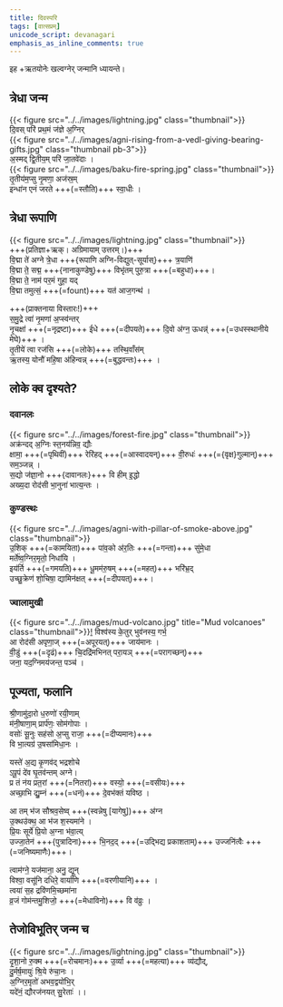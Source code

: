 ```yaml
---    
title: दिवस्परि  
tags: [वात्सप्रम्]
unicode_script: devanagari  
emphasis_as_inline_comments: true
---    
```


इह +ऋतयोनेः खल्वग्नेर् जन्मानि ध्यायन्ते।

## त्रेधा जन्म  

{{< figure src="../../images/lightning.jpg" class="thumbnail">}}  
दि॒वस् परि॑ प्रथ॒मं ज॑ज्ञे अ॒ग्निर्  
{{< figure src="../../images/agni-rising-from-a-vedI-giving-bearing-gifts.jpg" class="thumbnail pb-3">}}  
अ॒स्मद् द्वि॒तीय॒म् परि॑ जा॒तवे॑दाः ।  
{{< figure src="../../images/baku-fire-spring.jpg" class="thumbnail">}}
तृ॒तीय॑म॒प्सु नृ॒मणा॒ अज॑स्र॒म्  
इन्धा॑न एनं जरते +++(=स्तौति)+++ स्वा॒धीः ।  

## त्रेधा रूपाणि  
{{< figure src="../../images/lightning.jpg" class="thumbnail">}}  
+++(प्रतिज्ञा+ऋक्। अग्रिमायाम् उत्तरम्।)+++  
वि॒द्मा ते॑ अग्ने त्रे॒धा +++{रूपाणि अग्नि-विद्युत्-सूर्यास्}+++ त्र॒याणि॑  
वि॒द्मा ते॒ सद्म॒ +++{नानाकुण्डेषु}+++ विभृ॑तम् पुरु॒त्रा +++(=बहुधा)+++।  
वि॒द्मा ते॒ नाम॑ पर॒मं गुहा॒ यद्  
वि॒द्मा तमुत्सं॒ +++(=fount)+++ यत॑ आज॒गन्थ॑ ।

+++(प्राक्तनाया विस्तारः!)+++  
स॒मु॒द्रे त्वा॑ नृ॒मणा॑ अ॒प्स्व॑न्तर्  
नृ॒चक्षा॑ +++(=नृद्रष्टा)+++ ईधे +++(=दीपयते)+++ दि॒वो अ॑ग्न॒ ऊधन्न्॑ +++(=उधस्स्थानीये मेघे)+++ ।  
तृ॒तीये॑ त्वा रज॑सि +++(=लोके)+++ तस्थि॒वाँस॑म्  
ऋ॒तस्य॒ योनौ॑ महि॒षा अ॑हिन्वन्न् +++(=बुद्धवन्तः)+++ ।  

## लोके क्व दृश्यते?
### दवानलः  
{{< figure src="../../images/forest-fire.jpg" class="thumbnail">}}  
अक्र॑न्दद् अ॒ग्निः स्त॒नय॑न्निव॒ द्यौः  
क्षामा॒ +++(=पृथिवीं)+++ रेरि॑हद् +++(=आस्वादयन्)+++ वी॒रुधः॑ +++(={वृक्ष}गुल्मान्)+++ सम॒ञ्जन्न् ।  
स॒द्यो ज॑ज्ञा॒नो +++{दावानलः}+++ वि हीम् इ॒द्धो  
अख्य॒दा रोद॑सी भा॒नुना॑ भात्य॒न्तः ।  

### कुण्डस्थः
{{< figure src="../../images/agni-with-pillar-of-smoke-above.jpg" class="thumbnail">}}  
उ॒शिक् +++(=कामयिता)+++ पा॑व॒को अ॑र॒तिः +++(=गन्ता)+++ सु॑मे॒धा  
मर्ते॑ष्व॒ग्निर॒मृतो॒ निधा॑यि ।  
इय॑र्ति +++(=गमयति)+++ धू॒मम॑रु॒षम् +++(=महत्)+++ भरि॑भ्र॒द्  
उच्छु॒क्रेण॑ शो॒चिषा॒ द्यामिन॑क्षत् +++(=दीपयत्)+++।  

### ज्वालामुखी  
{{< figure src="../../images/mud-volcano.jpg" title="Mud volcanoes" class="thumbnail">}}[!](https://en.wikipedia.org/wiki/Mud_volcanoes_in_Azerbaijan)
विश्व॑स्य के॒तुर् भुव॑नस्य॒ गर्भ॒  
आ रोद॑सी अपृणा॒ज् +++(=अपूरयत्)+++ जाय॑मानः ।  
वी॒डुं +++(=दृढं)+++ चि॒दद्रि॑मभिनत् परा॒यञ् +++(=परागच्छन्)+++  
जना॒ यद॒ग्निमय॑जन्त॒ पञ्च॑ ।

## पूज्यता, फलानि
श्री॒णामु॑दा॒रो ध॒रुणो॑ रयी॒णाम्  
म॑नी॒षाणा॒म् प्रार्प॑णः॒ सोम॑गोपाः ।  
वसोः॑ सू॒नुः सह॑सो अ॒प्सु राजा॒ +++(=दीप्यमानः)+++  
वि भा॒त्यग्र॑ उ॒षसा॑मिधा॒नः ।

यस्ते॑ अ॒द्य कृ॒णव॑द् भद्रशोचे  
ऽपू॒पं दे॑व घृ॒तव॑न्तम् अग्ने।  
प्र तं न॑य प्रत॒रां +++(=नितरां)+++ वस्यो॒ +++(=वसीयः)+++  
अच्छा॒भि द्यु॒म्नं +++(=धनं)+++ दे॒वभ॑क्तं यविष्ठ ।

आ तम् भ॑ज सौश्रव॒सेष्व् +++(स्वन्नेषु [यागेषु])+++ अ॑ग्न  
उ॒क्थउ॑क्थ॒ आ भ॑ज श॒स्यमा॑ने ।  
प्रि॒यः सूर्ये॑ प्रि॒यो अ॒ग्ना भ॑वा॒त्य्  
उज्जा॒तेन॑ +++{पुत्रादिना}+++ भि॒नद॒द् +++(=उद्भिद्य प्रकाशताम्)+++ उज्जनि॑त्वैः +++(=जनिष्यमाणैः)+++।  

त्वाम॑ग्ने॒ यज॑माना॒ अनु॒ द्यून्  
विश्वा॒ वसू॑नि दधिरे॒ वार्या॑णि +++(=वरणीयानि)+++ ।  
त्वया॑ स॒ह द्रवि॑णमि॒च्छमा॑ना  
व्र॒जं गोम॑न्तमु॒शिजो॒ +++(=मेधाविनो)+++ वि व॑व्रुः ।


## तेजोविभूतिर् जन्म च  

{{< figure src="../../images/lightning.jpg" class="thumbnail">}}  
दृ॒शा॒नो रु॒क्म +++(=रोचमानः)+++ उ॒र्व्या +++(=महत्या)+++ व्य॑द्यौद्,  
दु॒र्मर्ष॒मायुः॑ श्रि॒ये रु॑चा॒नः ।  
अ॒ग्निर॒मृतो॑ अभव॒द्वयो॑भि॒र्  
यदे॑नं॒ द्यौरज॑नयत् सु॒रेताः॑ ।।  
